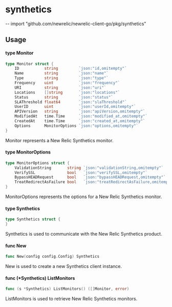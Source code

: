 # synthetics
--
    import "github.com/newrelic/newrelic-client-go/pkg/synthetics"


## Usage

#### type Monitor

```go
type Monitor struct {
	ID           string         `json:"id,omitempty"`
	Name         string         `json:"name"`
	Type         string         `json:"type"`
	Frequency    uint           `json:"frequency"`
	URI          string         `json:"uri"`
	Locations    []string       `json:"locations"`
	Status       string         `json:"status"`
	SLAThreshold float64        `json:"slaThreshold"`
	UserID       uint           `json:"userId,omitempty"`
	APIVersion   string         `json:"apiVersion,omitempty"`
	ModifiedAt   time.Time      `json:"modified_at,omitempty"`
	CreatedAt    time.Time      `json:"created_at,omitempty"`
	Options      MonitorOptions `json:"options,omitempty"`
}
```

Monitor represents a New Relic Synthetics monitor.

#### type MonitorOptions

```go
type MonitorOptions struct {
	ValidationString       string `json:"validationString,omitempty"`
	VerifySSL              bool   `json:"verifySSL,omitempty"`
	BypassHEADRequest      bool   `json:"bypassHEADRequest,omitempty"`
	TreatRedirectAsFailure bool   `json:"treatRedirectAsFailure,omitempty"`
}
```

MonitorOptions represents the options for a New Relic Synthetics monitor.

#### type Synthetics

```go
type Synthetics struct {
}
```

Synthetics is used to communicate with the New Relic Synthetics product.

#### func  New

```go
func New(config config.Config) Synthetics
```
New is used to create a new Synthetics client instance.

#### func (*Synthetics) ListMonitors

```go
func (s *Synthetics) ListMonitors() ([]Monitor, error)
```
ListMonitors is used to retrieve New Relic Synthetics monitors.
